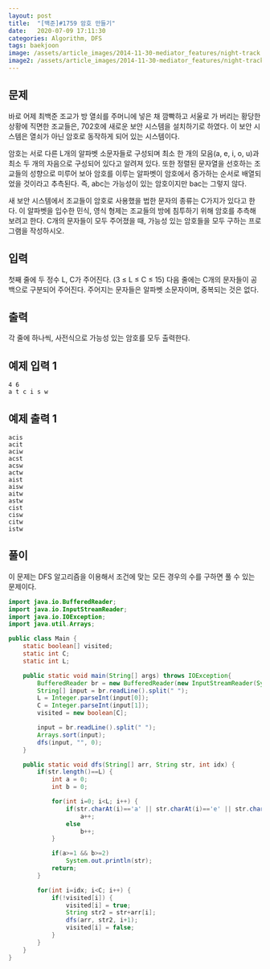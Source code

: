 ```yaml
---
layout: post
title:  "[백준]#1759 암호 만들기"
date:   2020-07-09 17:11:30
categories: Algorithm, DFS
tags: baekjoon
image: /assets/article_images/2014-11-30-mediator_features/night-track.JPG
image2: /assets/article_images/2014-11-30-mediator_features/night-track-mobile.JPG
---
```


문제
--------------------

바로 어제 최백준 조교가 방 열쇠를 주머니에 넣은 채 깜빡하고 서울로 가 버리는 황당한 상황에 직면한 조교들은, 702호에 새로운 보안 시스템을 설치하기로 하였다. 이 보안 시스템은 열쇠가 아닌 암호로 동작하게 되어 있는 시스템이다.

암호는 서로 다른 L개의 알파벳 소문자들로 구성되며 최소 한 개의 모음(a, e, i, o, u)과 최소 두 개의 자음으로 구성되어 있다고 알려져 있다. 또한 정렬된 문자열을 선호하는 조교들의 성향으로 미루어 보아 암호를 이루는 알파벳이 암호에서 증가하는 순서로 배열되었을 것이라고 추측된다. 즉, abc는 가능성이 있는 암호이지만 bac는 그렇지 않다.

새 보안 시스템에서 조교들이 암호로 사용했을 법한 문자의 종류는 C가지가 있다고 한다. 이 알파벳을 입수한 민식, 영식 형제는 조교들의 방에 침투하기 위해 암호를 추측해 보려고 한다. C개의 문자들이 모두 주어졌을 때, 가능성 있는 암호들을 모두 구하는 프로그램을 작성하시오.

입력
---------------------------

첫째 줄에 두 정수 L, C가 주어진다. (3 ≤ L ≤ C ≤ 15) 다음 줄에는 C개의 문자들이 공백으로 구분되어 주어진다. 주어지는 문자들은 알파벳 소문자이며, 중복되는 것은 없다.

출력
----------------

각 줄에 하나씩, 사전식으로 가능성 있는 암호를 모두 출력한다.

예제 입력 1 
----------------------

```
4 6
a t c i s w
```

예제 출력 1 
------------------------

```
acis
acit
aciw
acst
acsw
actw
aist
aisw
aitw
astw
cist
cisw
citw
istw
```

풀이
--------------------------

이 문제는 DFS 알고리즘을 이용해서 조건에 맞는 모든 경우의 수를 구하면 풀 수 있는 문제이다.

```java
import java.io.BufferedReader;
import java.io.InputStreamReader;
import java.io.IOException;
import java.util.Arrays;

public class Main {
    static boolean[] visited;
    static int C;
    static int L;

    public static void main(String[] args) throws IOException{
        BufferedReader br = new BufferedReader(new InputStreamReader(System.in));
        String[] input = br.readLine().split(" ");
        L = Integer.parseInt(input[0]);
        C = Integer.parseInt(input[1]);
        visited = new boolean[C];

        input = br.readLine().split(" ");
        Arrays.sort(input);
        dfs(input, "", 0);
    }

    public static void dfs(String[] arr, String str, int idx) {
        if(str.length()==L) {
            int a = 0;
            int b = 0;

            for(int i=0; i<L; i++) {
                if(str.charAt(i)=='a' || str.charAt(i)=='e' || str.charAt(i)=='i' || str.charAt(i)=='o' || str.charAt(i)=='u')
                    a++;
                else
                    b++;
            }

            if(a>=1 && b>=2)
                System.out.println(str);
            return;
        }

        for(int i=idx; i<C; i++) {
            if(!visited[i]) {
                visited[i] = true;
                String str2 = str+arr[i];
                dfs(arr, str2, i+1);
                visited[i] = false;
            }
        }
    }
}
```

